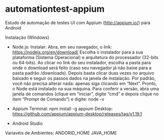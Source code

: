 # automationtest-appium
Estudo de automação de testes UI com Appium (http://appium.io/) para Android

Instalação (Windows)

- Node.js:
Instalar: Abra, em seu navegador, o link: https://nodejs.org/en/download/
Escolha o instalador para a sua plataforma (Sistema Operacional) e arquitetura do processador (32-bits ou 64-bits). 
Ao clicar no link do seu instalador, escolha a pasta para onde o download será feito (caso seu navegador já não baixe para a pasta padrão /downloads).
Depois basta clicar duas vezes no arquivo baixado e seguir os passos dados na janela de instalação. Por padrão, você não precisa alterar nada: apenas siga clicando em “Next”.
Pronto, o Node está instalado na sua máquina. Para conferir a versão, abra uma janela de comandos (clique em “iniciar”, digite “cmd” e depois clique no item “Prompt de Comando”) e digite: node -v

- Appium
Terminal: npm install -g appium
Desktop: https://github.com/appium/appium-desktop/releases/tag/v1.19.1

- Android Studio

Variavéis de Ambientes:
ANDORID_HOME
JAVA_HOME



